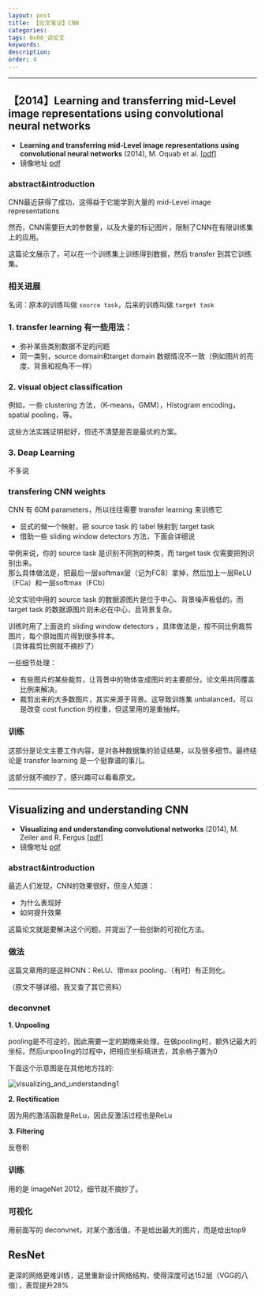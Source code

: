 ```yaml
---
layout: post
title: 【论文笔记】CNN
categories:
tags: 0x00_读论文
keywords:
description:
order: 4
---
```





---------------------



## 【2014】Learning and transferring mid-Level image representations using convolutional neural networks

- **Learning and transferring mid-Level image representations using convolutional neural networks** (2014), M. Oquab et al. [[pdf]](http://www.cv-foundation.org/openaccess/content_cvpr_2014/papers/Oquab_Learning_and_Transferring_2014_CVPR_paper.pdf)
- 镜像地址 [pdf](https://github.com/guofei9987/pictures_for_blog/tree/master/papers)

### abstract&introduction
CNN最近获得了成功，这得益于它能学到大量的 mid-Level image representations  

然而，CNN需要巨大的参数量，以及大量的标记图片，限制了CNN在有限训练集上的应用。

这篇论文展示了，可以在一个训练集上训练得到数据，然后 transfer 到其它训练集。

### 相关进展
名词：原本的训练叫做 `source task`，后来的训练叫做 `target task`
### 1. transfer learning 有一些用法：
- 弥补某些类别数据不足的问题
- 同一类别，source domain和target domain 数据情况不一致（例如图片的亮度、背景和视角不一样）

### 2. visual object classification
例如，一些 clustering 方法，（K-means，GMM），Histogram encoding，spatial pooling，等。

这些方法实践证明挺好，但还不清楚是否是最优的方案。
### 3. Deap Learning
不多说

### transfering CNN weights
CNN 有 60M parameters，所以往往需要 transfer learning 来训练它

- 显式的做一个映射，把 source task 的 label 映射到 target task
- 借助一些 sliding window detectors 方法，下面会详细说


举例来说，你的 source task 是识别不同狗的种类，而 target task 仅需要把狗识别出来。  
那么具体做法是，把最后一层softmax层（记为FC8）拿掉，然后加上一层ReLU（FCa）和一层softmax（FCb）

论文实验中用的 source task 的数据源图片是位于中心、背景噪声极低的。而target task 的数据源图片则未必在中心，且背景复杂。

训练时用了上面说的 sliding window detectors ，具体做法是，按不同比例裁剪图片，每个原始图片得到很多样本。  
（具体裁剪比例就不摘抄了）  

一些细节处理：
- 有些图片的某些裁剪，让背景中的物体变成图片的主要部分。论文用共同覆盖比例来解决。
- 裁剪出来的大多数图片，其实来源于背景。这导致训练集 unbalanced，可以是改变 cost function 的权重，但这里用的是重抽样。

### 训练

这部分是论文主要工作内容，是对各种数据集的验证结果，以及很多细节。最终结论是 transfer learning 是一个挺靠谱的事儿。  

这部分就不摘抄了，感兴趣可以看看原文。



-------------------------------------


## Visualizing and understanding CNN

- **Visualizing and understanding convolutional networks** (2014), M. Zeiler and R. Fergus [[pdf]](http://arxiv.org/pdf/1311.2901)
- 镜像地址 [pdf](https://github.com/guofei9987/pictures_for_blog/tree/master/papers)

### abstract&introduction
最近人们发现，CNN的效果很好，但没人知道：
- 为什么表现好
- 如何提升效果

这篇论文就是要解决这个问题。并提出了一些创新的可视化方法。

### 做法
这篇文章用的是这种CNN：ReLU、带max pooling、（有时）有正则化。

（原文不够详细，我又查了其它资料）
### deconvnet

**1. Unpooling**

pooling是不可逆的，因此需要一定的期缴来处理。在做pooling时，额外记最大的坐标，然后unpooling的过程中，把相应坐标填进去，其余格子置为0

下面这个示意图是在其他地方找的:

![visualizing_and_understanding1](/pictures_for_blog/papers/Understanding_Generalization_Transfer/visualizing_and_understanding1.png)

**2. Rectification**

因为用的激活函数是ReLu，因此反激活过程也是ReLu

**3. Filtering**

反卷积




### 训练
用的是 ImageNet 2012，细节就不摘抄了。

### 可视化
用前面写的 deconvnet，对某个激活值，不是给出最大的图片，而是给出top9


## ResNet

更深的网络更难训练，这里重新设计网络结构，使得深度可达152层（VGG的八倍），表现提升28%
